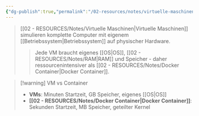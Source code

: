 ```yaml
---
{"dg-publish":true,"permalink":"/02-resources/notes/virtuelle-maschinen/","tags":["informatik/virtualisierung/vm","infrastruktur/grundlagen"],"noteIcon":"","updated":"2025-09-10T16:53:35.622+02:00"}
---
```


>[[02 - RESOURCES/Notes/Virtuelle Maschinen\|Virtuelle Maschinen]] simulieren komplette Computer mit eigenem [[Betriebssystem\|Betriebssystem]] auf physischer Hardware.
>>Jede VM braucht eigenes [[OS\|OS]], [[02 - RESOURCES/Notes/RAM\|RAM]] und Speicher - daher ressourcenintensiver als [[02 - RESOURCES/Notes/Docker Container\|Docker Container]].

>[!warning] VM vs Container
>- **VMs**: Minuten Startzeit, GB Speicher, eigenes [[OS\|OS]]
>- **[[02 - RESOURCES/Notes/Docker Container\|Docker Container]]**: Sekunden Startzeit, MB Speicher, geteilter Kernel